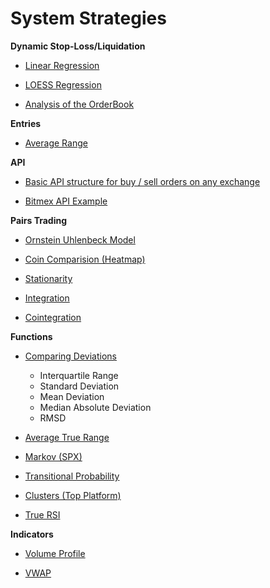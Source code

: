 # System Strategies


**Dynamic Stop-Loss/Liquidation**

- [Linear Regression](https://github.com/369geofreeman/system_strategies/blob/main/Stop_loss_detection/Linear_Regression_for_Stops/linear_regression.ipynb)

- [LOESS Regression](https://github.com/369geofreeman/system_strategies/blob/main/Stop_loss_detection/LOESS_for_stops/LOESS_for_stops.ipynb)

- [Analysis of the OrderBook](https://github.com/369geofreeman/system_strategies/blob/main/Stop_loss_detection/order_books/order_book_inflow.ipynb)

**Entries**

- [Average Range](https://github.com/369geofreeman/system_strategies/blob/main/entries/average_range_entries.py)

**API**

- [Basic API structure for buy / sell orders on any exchange](https://github.com/369geofreeman/system_strategies/blob/main/API/buy_sell_exchange.py)

- [Bitmex API Example](https://github.com/369geofreeman/system_strategies/blob/main/API/bitmex_api_exp.py)

**Pairs Trading**

- [Ornstein Uhlenbeck Model](https://github.com/369geofreeman/system_strategies/tree/main/pairs_trading/Ornstein-Uhlenbeck)

- [Coin Comparision (Heatmap)](https://github.com/369geofreeman/system_strategies/blob/main/pairs_trading/coin_compaire.py)

- [Stationarity](https://github.com/369geofreeman/system_strategies/blob/main/pairs_trading/stationarity.py)

- [Integration](https://github.com/369geofreeman/system_strategies/blob/main/pairs_trading/integration.py)

- [Cointegration](https://github.com/369geofreeman/system_strategies/blob/main/pairs_trading/cointegration.py)

**Functions**

- [Comparing Deviations](https://github.com/369geofreeman/system_strategies/blob/main/functions/comparing_deviations/)
    - Interquartile Range
    - Standard Deviation
    - Mean Deviation
    - Median Absolute Deviation
    - RMSD

- [Average True Range](https://github.com/369geofreeman/system_strategies/blob/main/functions/average_true_range.py)

- [Markov (SPX)](https://github.com/369geofreeman/system_strategies/blob/main/functions/markov_spx)

- [Transitional Probability](https://github.com/369geofreeman/system_strategies/blob/main/functions/transitional_probability.py)

- [Clusters (Top Platform)](https://github.com/369geofreeman/system_strategies/blob/main/functions/clusters.py)

- [True RSI](https://github.com/369geofreeman/system_strategies/blob/main/functions/true_rsi.py)

**Indicators**

- [Volume Profile](https://github.com/369geofreeman/system_strategies/blob/main/indicators/volume_profile.py)

- [VWAP](https://github.com/369geofreeman/system_strategies/blob/main/indicators/vwap.py)